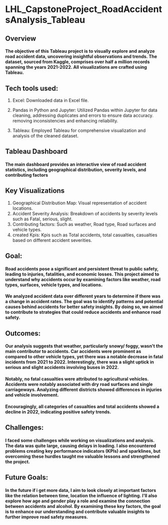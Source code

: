 # LHL_CapstoneProject_RoadAccidentsAnalysis_Tableau

## Overview
#### The objective of this Tableau project is to visually explore and analyze road accident data, uncovering insightful observations and trends. The dataset, sourced from Kaggle, comprises over half a million records spanning the years 2021-2022. All visualizations are crafted using Tableau. 

## Tech tools used:  
1. Excel: Downloaded data in Excel file.

2.  Pandas in Python and Jupyter:  Utilized Pandas within Jupyter for data cleaning, addressing duplicates and errors to ensure data accuracy. removing inconsistencies and enhancing reliability.

3. Tableau: Employed Tableau for comprehensive visualization and analysis of the cleaned dataset.

## Tableau Dashboard
#### The main dashboard provides an interactive view of road accident statistics, including geographical distribution, severity levels, and contributing factors


## Key Visualizations
1. Geographical Distribution Map: Visual representation of accident locations.
2. Accident Severity Analysis: Breakdown of accidents by severity levels such as Fatal, serious, slight.
3. Contributing factors:  Such as weather, Road type, Road surfaces and vehicle types.
4. created Kpis: Kpis such as Total accidents, total casualties, casualties based on different accident severities.

## Goal: 

#### Road accidents pose a significant and persistent threat to public safety, leading to injuries, fatalities, and economic losses. This project aimed to understand why accidents occur by examining factors like weather, road types, surfaces, vehicle types, and locations. 
#### We analyzed accident data over different years to determine if there was a change in accident rates. The goal was to identify patterns and potential causes behind accidents for better safety insights. By doing so, we aimed to contribute to strategies that could reduce accidents and enhance road safety.

## Outcomes: 

#### Our analysis suggests that weather, particularly snowy/ foggy, wasn't the main contributor to accidents. Car accidents were prominent as compared to other vehicle types, yet there was a notable decrease in fatal incidents from 2021 to 2022. Interestingly, there was a slight uptick in serious and slight accidents involving buses in 2022.
#### Notably, no fatal casualties were attributed to agricultural vehicles. Accidents were notably associated with dry road surfaces and single carriageways. Analyzing different districts showed differences in injuries and vehicle involvement. 
#### Encouragingly, all categories of casualties and total accidents showed a decline in 2022, indicating positive safety trends.



## Challenges: 

#### I faced some challenges while working on visualizations and analysis. The data was quite large, causing delays in loading. I also encountered problems creating key performance indicators (KPIs) and sparklines, but overcoming these hurdles taught me valuable lessons and strengthened the project.


## Future Goals: 

#### In the future if i get more data, I aim to look closely at important factors like the relation between time, location the influence of lighting. I'll also explore how age and gender play a role and examine the connection between accidents and alcohol. By examining these key factors, the goal is to enhance our understanding and contribute valuable insights to further improve road safety measures.